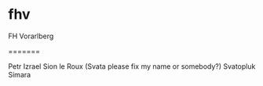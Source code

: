 fhv
===

FH Vorarlberg

=======

Petr Izrael
Sion le Roux (Svata please fix my name or somebody?)
Svatopluk Simara